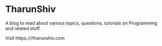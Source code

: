 # TharunShiv

A blog to read about various topics, questions, tutorials on Programming and related stuff.

Visit https:///tharunshiv.com
